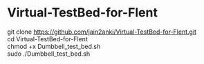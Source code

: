 # Virtual-TestBed-for-Flent   
git clone https://github.com/jain2anki/Virtual-TestBed-for-Flent.git  
cd Virtual-TestBed-for-Flent   
chmod +x Dumbbell_test_bed.sh   
sudo ./Dumbbell_test_bed.sh   
